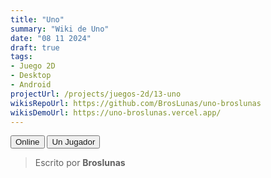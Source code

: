 ```yaml
---
title: "Uno"
summary: "Wiki de Uno"
date: "08 11 2024"
draft: true
tags:
- Juego 2D
- Desktop
- Android
projectUrl: /projects/juegos-2d/13-uno
wikisRepoUrl: https://github.com/BrosLunas/uno-broslunas
wikisDemoUrl: https://uno-broslunas.vercel.app/
---
```

<div id="ctaButtons" class='animated flex flex-wrap gap-4 justify-center mt-5'>
    <button class="option animated flex flex-wrap gap-4 justify-center mt-5"><a style="text-decoration: none;" class="py-2 px-4 rounded truncate text-xs md:text-sm lg:text-base bg-black dark:bg-white text-white dark:text-black hover:opacity-75 blend" href="./online/">Online</a></button>
    <button class="option animated flex flex-wrap gap-4 justify-center mt-5"><a style="text-decoration: none;" class="py-2 px-4 rounded truncate text-xs md:text-sm lg:text-base bg-black dark:bg-white text-white dark:text-black hover:opacity-75 blend" href="./un-jugador/">Un Jugador</a></button>
</div>

> Escrito por **Broslunas**

